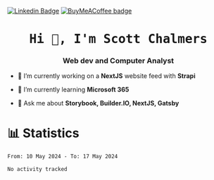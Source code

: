 [![Linkedin Badge](https://img.shields.io/badge/-LinkedIn-0e76a8?style=flat-square&logo=Linkedin&logoColor=white)](https://ca.linkedin.com/in/scott-chalmers)
[![BuyMeACoffee badge](https://img.shields.io/badge/Buy%20Me%20A%20Coffee-FFDD00?style=flat-square&logo=BuyMeACoffee&logoColor=black)](https://www.buymeacoffee.com/scottchalmers)

<h1 align="center" style="font-family:monospace">Hi 👋, I'm Scott Chalmers</h1>
<h3 align="center">Web dev and Computer Analyst</h3>

- 🔭 I’m currently working on a **NextJS** website feed with **Strapi**

- 🌱 I’m currently learning **Microsoft 365**

- 💬 Ask me about **Storybook, Builder.IO, NextJS, Gatsby**

# 📊 Statistics

<!--START_SECTION:waka-->

```txt
From: 10 May 2024 - To: 17 May 2024

No activity tracked
```

<!--END_SECTION:waka-->

<!-- Badges
### Workspace
[![Window badge](https://img.shields.io/badge/Windows-0078D6?style=for-the-badge&logo=windows&logoColor=white)](https://developer.microsoft.com/en-us/windows/)
[![Linux badge](https://img.shields.io/badge/Ubuntu-E95420?style=for-the-badge&logo=ubuntu&logoColor=white)](https://ubuntu.com/)
[![Android badge](https://img.shields.io/badge/Android-3DDC84?style=for-the-badge&logo=android&logoColor=white)](https://www.android.com/)
[![Docker badge](https://img.shields.io/badge/Docker-2496ED?style=for-the-badge&logo=docker&logoColor=white)](https://www.docker.com)
[![Raspberry Pi badge](https://img.shields.io/badge/RaspberryPi-A22846?style=for-the-badge&logo=RaspberryPi&logoColor=white)](https://www.raspberrypi.org)
[![Heroku badge](https://img.shields.io/badge/Heroku-430098?style=for-the-badge&logo=Heroku&logoColor=white)](https://www.heroku.com)
[![Linode badge](https://img.shields.io/badge/Linode-F8F5FA?style=for-the-badge&logo=Linode&logoColor=00A95C)](https://www.linode.com)

### Code Editor & IDE
[![Webstorm badge](https://img.shields.io/badge/WebStorm-1d8fcf?style=for-the-badge&logo=WebStorm&logoColor=black)](https://www.jetbrains.com/webstorm)
[![Visual Studio Code badge](https://img.shields.io/badge/Visual%20Studio%20Code-F8F5FA?style=for-the-badge&logo=VisualStudioCode&logoColor=007ACC)](https://code.visualstudio.com)

### Main Languages
[![HTML5 badge](https://img.shields.io/badge/HTML5-E34F26?style=for-the-badge&logo=html5&logoColor=white)](https://developer.mozilla.org/en-US/docs/Glossary/HTML5)
[![CSS3 badge](https://img.shields.io/badge/CSS3-1572B6?style=for-the-badge&logo=css3&logoColor=white)](https://developer.mozilla.org/en-US/docs/Web/CSS)
[![JavaScript badge](https://img.shields.io/badge/JavaScript-F7DF1E?style=for-the-badge&logo=javascript&logoColor=black)](https://developer.mozilla.org/en-US/docs/Web/JavaScript/Guide)
[![TypeScript badge](https://img.shields.io/badge/TypeScript-007ACC?style=for-the-badge&logo=typescript&logoColor=white)](https://www.typescriptlang.org)

### Tests
[![Jest badge](https://img.shields.io/badge/Jest-C21325?style=for-the-badge&logo=Jest&logoColor=white)](https://jestjs.io)
[![Postman badge](https://img.shields.io/badge/Postman-FF6C37?style=for-the-badge&logo=Postman&logoColor=white)](https://www.postman.com)
[![Storybook badge](https://img.shields.io/badge/Storybook-FF4785?style=for-the-badge&logo=Storybook&logoColor=white)](https://storybook.js.org)

### Favorite framework & library
[![React badge](https://img.shields.io/badge/React-20232A?style=for-the-badge&logo=react&logoColor=61DAFB)](https://reactjs.org)
[![Gatsby badge](https://img.shields.io/badge/Gatsby-663399?style=for-the-badge&logo=gatsby&logoColor=white)](https://www.gatsbyjs.com)
[![NextJS badge](https://img.shields.io/badge/Next.JS-000000?style=for-the-badge&logo=Next.js&logoColor=white)](https://nextjs.org)

[![Tailwind CSS badge](https://img.shields.io/badge/Tailwind_CSS-38B2AC?style=for-the-badge&logo=tailwind-css&logoColor=white)](https://tailwindcss.com)
[![Bootstrap badge](https://img.shields.io/badge/Bootstrap-7952B3?style=for-the-badge&logo=bootstrap&logoColor=white)](https://getbootstrap.com)

[![Git badge](https://img.shields.io/badge/Git-F05032?style=for-the-badge&logo=Git&logoColor=white)](https://git-scm.com)
[![Strapi badge](https://img.shields.io/badge/Strapi-2F2E8B?style=for-the-badge&logo=Strapi&logoColor=white)](https://strapi.io)
[![Font Awesome badge](https://img.shields.io/badge/Font_Awesome-528DD7?style=for-the-badge&logo=FontAwesome&logoColor=white)](https://aframe.io/)
[![A-Frame badge](https://img.shields.io/badge/AFrame-EF2D5E?style=for-the-badge&logo=AFrame&logoColor=white)](https://aframe.io/)

### Database
[![MySQL badge](https://img.shields.io/badge/MySQL-4479A1?style=for-the-badge&logo=MySQL&logoColor=black)](https://www.mysql.com)
[![PostgreSQL badge](https://img.shields.io/badge/PostgreSQL-4169E1?style=for-the-badge&logo=PostgreSQL&logoColor=white)](https://www.postgresql.org)
[![Microsoft SQL Server badge](https://img.shields.io/badge/Microsoft%20SQL%20Server-CC2927?style=for-the-badge&logo=MicrosoftSQLServer&logoColor=white)](https://www.microsoft.com/en-ca/sql-server)

### Other
[![C# badge](https://img.shields.io/badge/C%23-239120?style=for-the-badge&logo=c-sharp&logoColor=white)](https://dotnet.microsoft.com/en-us/languages/csharp)
[![Java badge](https://img.shields.io/badge/Java-ED8B00?style=for-the-badge&logo=java&logoColor=white)](https://www.java.com)
[![Python badge](https://img.shields.io/badge/Python-3776AB?style=for-the-badge&logo=python&logoColor=white)](https://www.python.org)
[![Unity badge](https://img.shields.io/badge/Unity-100000?style=for-the-badge&logo=unity&logoColor=white)](https://unity.com)
-->
